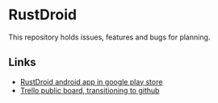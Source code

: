 # RustDroid

This repository holds issues, features and bugs for planning.

## Links
- [RustDroid android app in google play store](https://play.google.com/store/apps/details?id=de.mbdesigns.rustdroid)
- [Trello public board, transitioning to github](https://trello.com/b/4hkDv3u4/rustdroid-rust-rcon-remote-admin-android-app)

